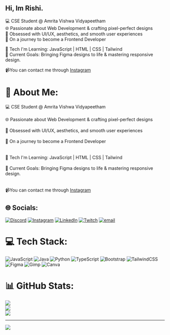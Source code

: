 ## Hi, Im Rishi.


💻 CSE Student @ Amrita Vishwa Vidyapeetham<br>
🌐 Passionate about Web Development & crafting pixel-perfect designs<br>
🎨 Obsessed with UI/UX, aesthetics, and smooth user experiences<br>
🚀 On a journey to become a Frontend Developer<br>

📌 Tech I'm Learning: JavaScript | HTML | CSS | Tailwind<br>
🎯 Current Goals: Bringing Figma designs to life & mastering responsive design.<br>

📹You can contact me through [Instagram](http://instagram.com/rishimaddela_)
# 💫 About Me:
💻 CSE Student @ Amrita Vishwa Vidyapeetham<br><br>🌐 Passionate about Web Development & crafting pixel-perfect designs<br><br>🎨 Obsessed with UI/UX, aesthetics, and smooth user experiences<br><br>🚀 On a journey to become a Frontend Developer<br><br><br>📌 Tech I'm Learning: JavaScript | HTML | CSS | Tailwind<br><br>🎯 Current Goals: Bringing Figma designs to life & mastering responsive design.<br><br><br>📹You can contact me through [Instagram](http://instagram.com/rishimaddela_)


## 🌐 Socials:
[![Discord](https://img.shields.io/badge/Discord-%237289DA.svg?logo=discord&logoColor=white)](https://discord.gg/https://discord.com/users/1177567477459329074) [![Instagram](https://img.shields.io/badge/Instagram-%23E4405F.svg?logo=Instagram&logoColor=white)](https://instagram.com/rishimaddela_) [![LinkedIn](https://img.shields.io/badge/LinkedIn-%230077B5.svg?logo=linkedin&logoColor=white)](https://linkedin.com/in/https://www.linkedin.com/in/maddela-rishi-preetham-b91476320/) [![Twitch](https://img.shields.io/badge/Twitch-%239146FF.svg?logo=Twitch&logoColor=white)](https://twitch.tv/firegamerunknownyt) [![email](https://img.shields.io/badge/Email-D14836?logo=gmail&logoColor=white)](mailto:r2391817@gmail.com) 

# 💻 Tech Stack:
![JavaScript](https://img.shields.io/badge/javascript-%23323330.svg?style=for-the-badge&logo=javascript&logoColor=%23F7DF1E) ![Java](https://img.shields.io/badge/java-%23ED8B00.svg?style=for-the-badge&logo=openjdk&logoColor=white) ![Python](https://img.shields.io/badge/python-3670A0?style=for-the-badge&logo=python&logoColor=ffdd54) ![TypeScript](https://img.shields.io/badge/typescript-%23007ACC.svg?style=for-the-badge&logo=typescript&logoColor=white) ![Bootstrap](https://img.shields.io/badge/bootstrap-%238511FA.svg?style=for-the-badge&logo=bootstrap&logoColor=white) ![TailwindCSS](https://img.shields.io/badge/tailwindcss-%2338B2AC.svg?style=for-the-badge&logo=tailwind-css&logoColor=white) ![Figma](https://img.shields.io/badge/figma-%23F24E1E.svg?style=for-the-badge&logo=figma&logoColor=white) ![Gimp](https://img.shields.io/badge/Gimp-657D8B?style=for-the-badge&logo=gimp&logoColor=FFFFFF) ![Canva](https://img.shields.io/badge/Canva-%2300C4CC.svg?style=for-the-badge&logo=Canva&logoColor=white)
# 📊 GitHub Stats:
![](https://github-readme-stats.vercel.app/api?username=rishipr-ui&theme=tokyonight&hide_border=false&include_all_commits=true&count_private=false)<br/>
![](https://nirzak-streak-stats.vercel.app/?user=rishipr-ui&theme=tokyonight&hide_border=false)<br/>
![](https://github-readme-stats.vercel.app/api/top-langs/?username=rishipr-ui&theme=tokyonight&hide_border=false&include_all_commits=true&count_private=false&layout=compact)

---
[![](https://visitcount.itsvg.in/api?id=rishipr-ui&icon=0&color=0)](https://visitcount.itsvg.in)

<!-- Proudly created with GPRM ( https://gprm.itsvg.in ) -->
